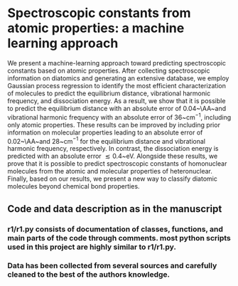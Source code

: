 # Spectroscopic constants from atomic properties: a machine learning approach

We present a machine-learning approach toward predicting spectroscopic constants based on atomic properties. After collecting spectroscopic information on diatomics and generating an extensive database, we employ Gaussian process regression to identify the most efficient characterization of molecules to predict the equilibrium distance, vibrational harmonic frequency, and dissociation energy. As a result, we show that it is possible to predict the equilibrium distance with an absolute error of 0.04~\AA~and vibrational harmonic frequency with an absolute error of 36~cm$^{-1}$, including only atomic properties. These results can be improved by including prior information on molecular properties leading to an absolute error of 0.02~\AA~and 28~cm$^{-1}$ for the equilibrium distance and vibrational harmonic frequency, respectively. In contrast, the dissociation energy is predicted with an absolute error $\lesssim 0.4$~eV. Alongside these results, we prove that it is possible to predict spectroscopic constants of homonuclear molecules from the atomic and molecular properties of heteronuclear. Finally, based on our results, we present a new way to classify diatomic molecules beyond chemical bond properties.

## Code and data description as in the manuscript 
### r1/r1.py consists of documentation of classes, functions, and main parts of the code through comments. most python scripts used in this project are highly similar to r1/r1.py.
### Data has been collected from several sources and carefully cleaned to the best of the authors knowledge. 
